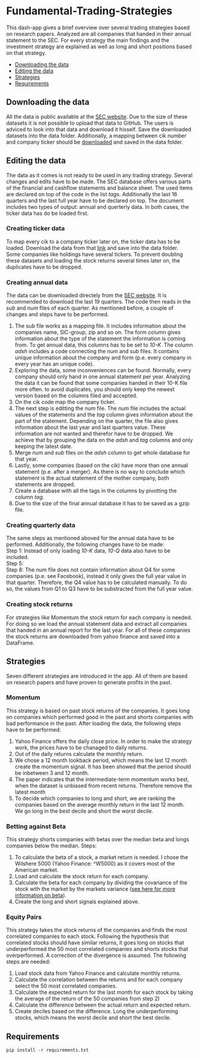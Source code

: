 # Fundamental-Trading-Strategies
This dash-app gives a brief overview over several trading strategies based on research papers. Analyzed are all companies that handed in their annual statement to the SEC. For every strategy the main findings and the investment strategy are explained as well as long and short positions based on that strategy.

- [Downloading the data](#downloading-the-data)
- [Editing the data](#editing-the-data)
- [Strategies](#strategies)
- [Requirements](#requirements)

## Downloading the data

All the data is public available at the [SEC website](https://www.sec.gov/dera/data/financial-statement-data-sets.html). Due to the size of these datasets it is not possible to upload that data to GitHub. The users is adviced to look into that data and download it hisself. Save the downloaded datasets into the data folder. Additionally, a mapping between cik number and company ticker should be [downloaded](https://www.sec.gov/file/company-tickers) and saved in the data folder.

## Editing the data

The data as it comes is not ready to be used in any trading strategy. Several changes and edits have to be made. The SEC database offers various parts of the financial and cashflow statements and balance sheet. The used items are declared on top of the code in the list *tags*. Additionally the last 16 quarters and the last full year have to be declared on top. The document includes two types of output: annual and querterly data. In both cases, the ticker data has do be loaded first.

### Creating ticker data

To map every cik to a company ticker later on, the ticker data has to be loaded. Download the data from that [link](https://www.sec.gov/file/company-tickers) and save into the data folder. Some companies like holdings have several tickers. To prevent doubling these datasets and loading the stock returns several times later on, the duplicates have to be dropped.

### Creating annual data

The data can be downloaded directely from the [SEC website](https://www.sec.gov/dera/data/financial-statement-data-sets.html). It is recommended to download the last 19 quarters. The code then reads in the *sub* and *num* files of each quarter. As mentioned before, a couple of changes and steps have to be performed.

1) The sub file works as a mapping file. It includes information about the companies name, SIC-group, zip and so on. The form column gives information about the type of the statement the information is coming from. To get annual data, this columns has to be set to *10-K*. The column *adsh* includes a code connecting the *num* and *sub* files. It contains unique information about the company and form  (p.e. every company in every year has an unique code).
2) Exploring the data, some inconveniences can be found. Normally, every company should only hand in one annual statement per year. Analyzing the data it can be found that some companies handed in their 10-K file more often. to avoid duplicates, you should only keep the newest version based on the columns filed and accepted.
3) On the cik code map the company ticker.
4) The next step is editting the *num* file. The *num* file includes the actual values of the statements and the *tag* column gives information about the part of the statement. Depending on the quarter, the file also gives information about the last year and last quarters value. These information are not wanted and therefor have to be dropped. We achieve that by grouping the data on the *adsh* and *tag* columns and only keeping the latest date. 
5) Merge *num* and *sub* files on the *adsh* column to get whole database for that year.
7) Lastly, some companies (based on the cik) have more than one annual statement (p.e. after a merger). As there is no way to conclude which statement is the actual statement of the mother company, both statements are dropped.
8) Create a database with all the tags in the columns by pivotting the column *tag*.
9) Due to the size of the final annual database it has to be saved as a gzip file.

### Creating quarterly data
The same steps as mentioned aboved for the annual data have to be performed. Additionally, the following changes have to be made: \
Step 1: Instead of only loading *10-K* data, *10-Q* data also have to be included.\
Step 5: \
Step 8: The *num* file does not contain information about Q4 for some companies (p.e. see Facebook), instead it only gives the full year value in that quarter. Therefore, the Q4 value has to be calculated manually. To do so, the values from Q1 to Q3 have to be substracted from the full year value.

### Creating stock returns
For strategies like Momentum the stock return for each company is needed. For doing so we load the annual statement data and extract all companies that handed in an annual report for the last year. For all of these companies the stock returns are downloaded from yahoo finance and saved into a DataFrame.

## Strategies
Seven different strategies are introduced in the app. All of them are based on research papers and have proven to generate profits in the past. 

### Momentum
This strategy is based on past stock returns of the companies. It goes long on companies which performed good in the past and shorts companies with bad performance in the past. After loading the data, the following steps have to be performed:
1) Yahoo Finance offers the daily close price. In order to make the strategy work, the prices have to be chanaged to daily returns.
2) Out of the daily returns calculate the monthly return.
3) We chose a 12 month lookback period, which means the last 12 month create the momentum signal. It has been showed that the period should be inbetween 3 and 12 month.
4) The paper indicates that the intermediate-term momentum works best, when the dataset is unbiased from recent returns. Therefore remove the latest month
5) To decide which companies to long and short, we are ranking the companies based on the average monthly return in the last 12 month. We go long in the best decile and short the worst decile.

### Betting against Beta
This strategy shorts companies with betas over the median beta and longs companies below the median. 
Steps:
1) To calculate the beta of a stock, a market return is needed. I chose the Wilshere 5000 (Yahoo Finance: ^W5000) as it covers most of the American market. 
2) Load and calculate the stock return for each company.
3) Calculate the beta for each company by dividing the covariance of the stock with the market by the markets variance ([see here for more information on beta](https://www.investopedia.com/terms/b/beta.asp)).
4) Create the long and short signals explained above.

### Equity Pairs
This strategy takes the stock returns of the companies and finds the most correlated companies to each stock. Following the hypothesis that correlated stocks should have similar returns, it goes long on stocks that underperformed the 50 most correlated companies and shorts stocks that overperformed. A correction of the divergence is assumed. The following steps are needed:
1) Load stock data from Yahoo Finance and calculate monthly returns.
2) Calculate the correlation between the returns and for each company select the 50 most correlated companies.
3) Calculate the expected return for the last month for each stock by taking the average of the return of the 50 companies from step 2)
4) Calculate the difference between the actual return and expected return.
5) Create deciles based on the difference. Long the underperforming stocks, which means the worst decile and short the best decile. 

## Requirements

```
pip install -r requirements.txt

```

